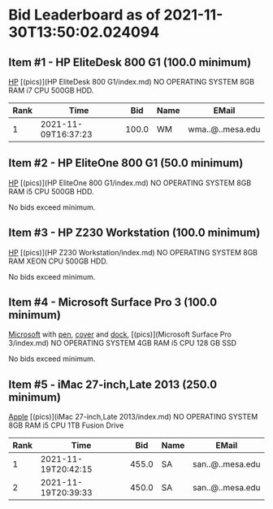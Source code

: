 # Bid Leaderboard as of 2021-11-30T13:50:02.024094
## Item #1 - HP EliteDesk 800 G1 (100.0 minimum)

[HP](https://support.hp.com/us-en/document/c03836666) [(pics)](HP EliteDesk 800 G1/index.md) NO OPERATING SYSTEM 8GB RAM i7 CPU 500GB HDD.

|Rank|Time|Bid|Name|EMail|
|----|----|---|----|-----|
|1|2021-11-09T16:37:23|100.0|WM|wma..@..mesa.edu|

## Item #2 - HP EliteOne 800 G1 (50.0 minimum)

[HP](https://support.hp.com/us-en/document/c03844827) [(pics)](HP EliteOne 800 G1/index.md) NO OPERATING SYSTEM 8GB RAM i5 CPU 500GB HDD.

No bids exceed minimum.

## Item #3 - HP Z230 Workstation (100.0 minimum)

[HP](https://support.hp.com/us-en/document/c03919165) [(pics)](HP Z230 Workstation/index.md) NO OPERATING SYSTEM 8GB RAM XEON CPU 500GB HDD.

No bids exceed minimum.

## Item #4 - Microsoft Surface Pro 3 (100.0 minimum)

[Microsoft](https://support.microsoft.com/en-us/surface/surface-pro-3-features-4c142a41-134f-f22b-0142-a5cf073b56ee) with [pen](https://support.microsoft.com/en-us/surface/how-to-use-your-surface-pen-8a403519-cd1f-15b2-c9df-faa5aa924e98), [cover](https://support.microsoft.com/en-us/surface/surface-pro-signature-type-cover-a666b5cd-ad71-80ab-4af7-0e2c0dd4c8fe) and [dock](https://support.microsoft.com/en-us/surface/use-surface-dock-ee296f31-c97f-017a-4fd7-f6cebdc81909), [(pics)](Microsoft Surface Pro 3/index.md) NO OPERATING SYSTEM 4GB RAM i5 CPU 128 GB SSD

No bids exceed minimum.

## Item #5 - iMac 27-inch,Late 2013 (250.0 minimum)

[Apple](https://support.apple.com/kb/sp688) [(pics)](iMac 27-inch,Late 2013/index.md) NO OPERATING SYSTEM 8GB RAM i5 CPU 1TB Fusion Drive

|Rank|Time|Bid|Name|EMail|
|----|----|---|----|-----|
|1|2021-11-19T20:42:15|455.0|SA|san..@..mesa.edu|
|2|2021-11-19T20:39:33|450.0|SA|san..@..mesa.edu|


